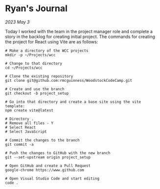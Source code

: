 # Ryan's Journal

*2023 May 3*

Today I worked with the team in the project manager role and complete a story in the backlog for creating initial project.
The commands for creating the project for React using Vite are as follows:

```shell
# Make a directory of the WCC projects
mkdir -p ~/Projects/wcc

# Change to that directory
cd ~/Projects/wcc

# Clone the existing repository
git clone git@github.com:rmcguinness/WoodstockCodeCamp.git

# Create and use the branch
git checkout -b project_setup

# Go into that directory and create a base site using the vite template:
npm create vite@latest

# Directory .
# Remove all files - Y
# Select React
# Select JavaScript

# Commit the changes to the branch
git commit -a

# Push the changes to GitHub with the new branch
git --set-upstream origin project_setup

# Open GitHub and create a Pull Request
google-chrome https://www.github.com

# Open Visual Studio Code and start editing
code .
```

